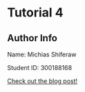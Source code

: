 # Tutorial 4

## Author Info

Name: Michias Shiferaw

Student ID: 300188168


 [Check out the blog post!](https://github.com/MichiasShiferaw/seg4105_playground/blob/main/tut04/BLOG.md)

